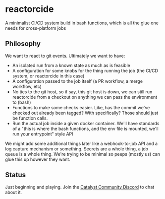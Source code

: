 # reactorcide

A minimalist CI/CD system build in bash functions, which is all the glue one needs for cross-platform jobs

## Philosophy

We want to react to git events. Ultimately we want to have:
* An isolated run from a known state as much as is feasible
* A configuration for some knobs for the thing running the job (the CI/CD system, or reactorcide in this case)
* A configuration passed to the job itself (a PR workflow, a merge workflow, etc)
* No ties to the git host, so if say, this git host is down, we can still run reactorcide from a checkout on anything we can pass the environment to (bash)
* Functions to make some checks easier. Like, has the commit we've checked out already been tagged? With <foo> specifically? Those should just be function calls.
* Run the actual job inside a given docker container. We'll have standards of a "this is where the bash functions, and the env file is mounted, we'll run your entrypoint" style API

We might add some additional things later like a webhook-to-job API and a log capture mechanism or something. Secrets are a whole thing, a job queue is a whole thing. We're trying to be minimal so peeps (mostly us) can glue this up however they want.

## Status

Just beginning and playing. Join the [Catalyst Community Discord](https://discord.gg/sfNb9xRjPn) to chat about it.
